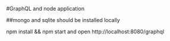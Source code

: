 #GraphQL and node application

##mongo and sqlite should be installed locally

npm install && npm start and open http://localhost:8080/graphql